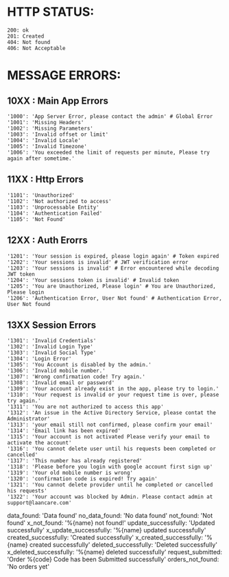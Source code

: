 # HTTP STATUS:
    200: ok
    201: Created
    404: Not found
    406: Not Acceptable
    
# MESSAGE ERRORS:
## 10XX : Main App Errors
    '1000': 'App Server Error, please contact the admin' # Global Error
    '1001': 'Missing Headers'
    '1002': 'Missing Parameters'
    '1003': 'Invalid offset or limit'
    '1004': 'Invalid Locale'
    '1005': 'Invalid Timezone'
    '1006': 'You exceeded the limit of requests per minute, Please try again after sometime.'
## 11XX : Http Errors
    '1101': 'Unauthorized'
    '1102': 'Not authorized to access'
    '1103': 'Unprocessable Entity'
    '1104': 'Authentication Failed'
    '1105': 'Not Found'

## 12XX : Auth Erorrs
    '1201': 'Your session is expired, please login again' # Token expired
    '1202': 'Your sessions is invalid' # JWT verification error
    '1203': 'Your sessions is invalid' # Error encountered while decoding JWT token
    '1204': 'Your sessions token is invalid' # Invalid token
    '1205': 'You are Unauthorized, Please login' # You are Unauthorized, Please login
    '1206': 'Authentication Error, User Not found' # Authentication Error, User Not found

## 13XX Session Errors
    '1301': 'Invalid Credentials'
    '1302': 'Invalid Login Type'
    '1303': 'Invalid Social Type'
    '1304': 'Login Error'
    '1305': 'You Account is disabled by the admin.'
    '1306': 'Invalid mobile number.'
    '1307': 'Wrong confirmation code! Try again.'
    '1308': 'Invalid email or password'
    '1309': 'Your account already exist in the app, please try to login.'
    '1310': 'Your request is invalid or your request time is over, please try again.'
    '1311': 'You are not authorized to access this app'
    '1312': 'An issue in the Active Directory Service, please contat the Administrator'
    '1313': 'your email still not confirmed, please confirm your email'
    '1314': 'Email link has been expired'
    '1315': 'Your account is not activated Please verify your email to activate the account'
    '1316': 'You cannot delete user until his requests been completed or cancelled'
    '1317': 'This number has already registered'
    '1318': 'Please before you login with google account first sign up'
    '1319': 'Your old mobile number is wrong'
    '1320': 'confirmation code is expired! Try again'
    '1321': 'You cannot delete provider until he completed or cancelled his requests'
    '1322': 'Your account was blocked by Admin. Please contact admin at support@laancare.com'

data_found:             'Data found'
  no_data_found:          'No data found'
  not_found:              'Not found'
  x_not_found:            '%{name} not found!'
  update_successfully:    'Updated successfully'
  x_update_successfully:  '%{name} updated successfully'
  created_successfully:   'Created successfully'
  x_created_successfully: '%{name} created successfully'
  deleted_successfully:   'Deleted successfully'
  x_deleted_successfully: '%{name} deleted successfully'
  request_submitted:      'Order %{code} Code has been Submitted successfully'
  orders_not_found:       'No orders yet'